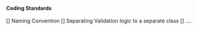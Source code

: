 #### Coding Standards


[] Naming Convention
[] Separating Validation logic to a separate class
[] ....
